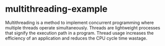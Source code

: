 # multithreading-example
Multithreading is a method to implement concurrent programming where multiple threads operate simultaneously. Threads are lightweight processes that signify the execution path in a program. Thread usage increases the efficiency of an application and reduces the CPU cycle time wastage.
